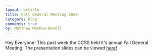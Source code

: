 ```yaml
---
layout: article
title: Fall General Meeting 2020
category: blog
comments: true
by: Matthew MacRae-Bovell
---
```

Hey Everyone! This past week the CCSS held it's annual Fall General Meeting. The presentation slides can be viewed <a href="/slides/fall_general_meeting_2020.pdf" target="_blank">here!</a>



